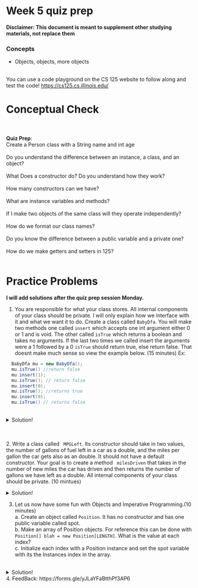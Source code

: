 # Week 5 quiz prep
**Disclaimer: This document is meant to supplement other studying materials, not replace them**<br>

### Concepts
   * Objects, objects, more objects
   <br></br>
   
   You can use a code playground on the CS 125 website to follow along and test the code! https://cs125.cs.illinois.edu/
   

# Conceptual Check
<br></br>
**Quiz Prep**:
<br>
Create a Person class with a String name and int age <br></br>
Do you understand the difference between an instance, a class, and an object?
<br></br>
What Does a constructor do? Do you understand how they work?
<br></br>
How many constructors can we have?
<br></br>
What are instance variables and methods?
<br></br>
If I make two objects of the same class will they operate independently?
<br></br>
How do we format our class names?
<br></br>
Do you know the difference between a public variable and a private one?
<br></br>
How do we make getters and setters in 125?
<br></br>

 # Practice Problems
 **I will add solutions after the quiz prep session Monday.**<br>

 
 1. You are responsible for what your class stores. All internal components of your class should be private. I will only explain how we interface with it and what we want it to do. Create a class called `` BabyDfa ``. You will make two methods one called ``insert`` which accepts one int argument either 0 or 1 and is void. The other called ``isTrue`` which returns a boolean and takes no arguments. If the last two times we called insert the arguments were a 1 followed by a 0 `` isTrue `` should return true, else return false. That doesnt make much sense so view the example below. (15 minutes)
 Ex:
``` Java
  BabyDfa mu = new BabyDfa();
  mu.isTrue() //return false
  mu.insert(1);
  mu.isTrue(); // return false
  mu.insert(0);
  mu.isTrue(); //returns true
  mu.insert(0);
  mu.isTrue() // returns false
```
<br>
 <details>
	<summary>Solution!</summary>
	
```java
public class BabyDfa {
  private int firstVar;
  private int secondVar;
  BabyDfa() {
    firstVar = -1;
    secondVar = -1;
  }
  public void insert(int arg) {
    firstVar = secondVar;
    secondVar = arg;
  }
 
  public boolean isTrue() {
    if (firstVar == 1 && secondVar == 0) {
      return true;
    }
    return false;
  }
}
```
</details>



  <br></br>
 2. Write a class called `` MPGLeft``. Its constructor should take in two values, the number of gallons of fuel left in a car as a double, and the miles per gallon the car gets also as an double. It should not have a default constructor. Your goal is to create a method `` milesDriven`` that takes in the number of new miles the car has driven and then returns the number of gallons we have left as a double. All internal components of your class should be private. (10 mintues)
   <br>
 <details>
	<summary>Solution!</summary>
	
 ```java
 class MPGLeft {
  private double gallonsLeft;
  private double milesPerGallon; //miles/gallon
  MPGLeft(double setGallonsLeft, double setMilesPerGallon) {
    gallonsLeft = setGallonsLeft;
    milesPerGallon = setMilesPerGallon;
  }
  double milesDriven(double miles) {
    //returns gallonLeft
    gallonsLeft = gallonsLeft - (miles / milesPerGallon); 
    return gallonsLeft; 
  }
}
MPGLeft test = new MPGLeft(20, 2);
System.out.println(test.milesDriven(4)); //18.0
System.out.println(test.milesDriven(4)); //16.0
 ```
</details>

 
 3. Let us now have some fun with Objects and Imperative Programming.(10 minutes) <br>
    a. Create an object called `` Position ``. It has no constructor and has one public variable called spot. <br>
    b. Make an array of Position objects. For reference this can be done with ``Position[] blah = new Position[LENGTH]``. What is the value at each index?<br>
    c. Initialize each index with a Position instance and set the spot variable with its the Instances index in the array.<br>
<br>
 <details>
	<summary>Solution!</summary>
  
 ```java
 class MPGLeft {
  private double gallonsLeft;
  private double milesPerGallon; //miles/gallon
  MPGLeft(double setGallonsLeft, double setMilesPerGallon) {
    gallonsLeft = setGallonsLeft;
    milesPerGallon = setMilesPerGallon;
  }
  double milesDriven(double miles) {
    //returns gallonLeft
    gallonsLeft = gallonsLeft - (miles / milesPerGallon); 
    return gallonsLeft; 
  }
}
MPGLeft test = new MPGLeft(20, 2);
System.out.println(test.milesDriven(4)); //18.0
System.out.println(test.milesDriven(4)); //16.0
 ```
</details>
4.
FeedBack: https://forms.gle/yJLaYFaBtthPf3AP6 
  




